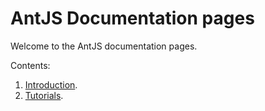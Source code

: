 # AntJS Documentation pages

Welcome to the AntJS documentation pages.

Contents:

  1. [Introduction](introduction/introduction.md).
  2. [Tutorials](tutorials/introduction.md).
